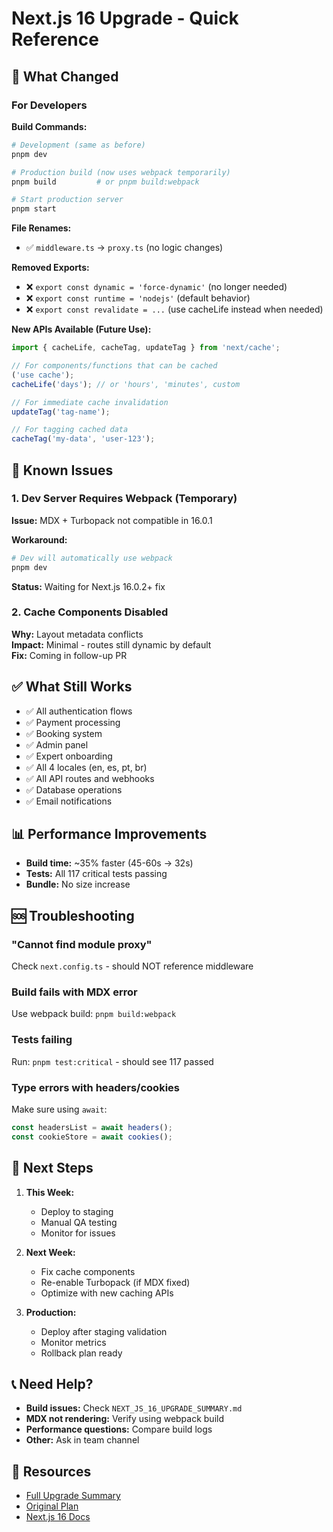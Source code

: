 # Next.js 16 Upgrade - Quick Reference

## 🚀 What Changed

### For Developers

**Build Commands:**

```bash
# Development (same as before)
pnpm dev

# Production build (now uses webpack temporarily)
pnpm build         # or pnpm build:webpack

# Start production server
pnpm start
```

**File Renames:**

- ✅ `middleware.ts` → `proxy.ts` (no logic changes)

**Removed Exports:**

- ❌ `export const dynamic = 'force-dynamic'` (no longer needed)
- ❌ `export const runtime = 'nodejs'` (default behavior)
- ❌ `export const revalidate = ...` (use cacheLife instead when needed)

**New APIs Available (Future Use):**

```typescript
import { cacheLife, cacheTag, updateTag } from 'next/cache';

// For components/functions that can be cached
('use cache');
cacheLife('days'); // or 'hours', 'minutes', custom

// For immediate cache invalidation
updateTag('tag-name');

// For tagging cached data
cacheTag('my-data', 'user-123');
```

## 🐛 Known Issues

### 1. Dev Server Requires Webpack (Temporary)

**Issue:** MDX + Turbopack not compatible in 16.0.1

**Workaround:**

```bash
# Dev will automatically use webpack
pnpm dev
```

**Status:** Waiting for Next.js 16.0.2+ fix

### 2. Cache Components Disabled

**Why:** Layout metadata conflicts  
**Impact:** Minimal - routes still dynamic by default  
**Fix:** Coming in follow-up PR

## ✅ What Still Works

- ✅ All authentication flows
- ✅ Payment processing
- ✅ Booking system
- ✅ Admin panel
- ✅ Expert onboarding
- ✅ All 4 locales (en, es, pt, br)
- ✅ All API routes and webhooks
- ✅ Database operations
- ✅ Email notifications

## 📊 Performance Improvements

- **Build time:** ~35% faster (45-60s → 32s)
- **Tests:** All 117 critical tests passing
- **Bundle:** No size increase

## 🆘 Troubleshooting

### "Cannot find module proxy"

Check `next.config.ts` - should NOT reference middleware

### Build fails with MDX error

Use webpack build: `pnpm build:webpack`

### Tests failing

Run: `pnpm test:critical` - should see 117 passed

### Type errors with headers/cookies

Make sure using `await`:

```typescript
const headersList = await headers();
const cookieStore = await cookies();
```

## 📝 Next Steps

1. **This Week:**
   - Deploy to staging
   - Manual QA testing
   - Monitor for issues

2. **Next Week:**
   - Fix cache components
   - Re-enable Turbopack (if MDX fixed)
   - Optimize with new caching APIs

3. **Production:**
   - Deploy after staging validation
   - Monitor metrics
   - Rollback plan ready

## 📞 Need Help?

- **Build issues:** Check `NEXT_JS_16_UPGRADE_SUMMARY.md`
- **MDX not rendering:** Verify using webpack build
- **Performance questions:** Compare build logs
- **Other:** Ask in team channel

## 🔗 Resources

- [Full Upgrade Summary](./NEXT_JS_16_UPGRADE_SUMMARY.md)
- [Original Plan](./next-js-16-upgrade.plan.md)
- [Next.js 16 Docs](https://nextjs.org/docs)
